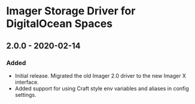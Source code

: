 # Imager Storage Driver for DigitalOcean Spaces

## 2.0.0 - 2020-02-14

### Added
- Initial release. Migrated the old Imager 2.0 driver to the new Imager X interface.
- Added support for using Craft style env variables and aliases in config settings.
